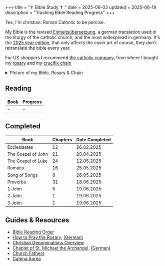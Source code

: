 +++
title = "✝️ Bible Study ✝️ "
date = 2025-06-03
updated = 2025-06-19
description = "Tracking Bible Reading Progress"
+++

Yes, I'm christian. Roman Catholic to be percise.

My Bible is the revised [Einheitsübersetzung](https://en.wikipedia.org/wiki/Einheits%C3%BCbersetzung), a german translation used in the liturgy of the catholic church, and the most widespread in germany.
It's the [2025 year edition](https://shop.die-bibel.de/Einheitsuebersetzung-Jahresedition-2025/1296), that only affects the cover art of course, they don't retranslate the bible every year.

For US shoppers I recommend [the catholic company](https://www.catholiccompany.com/), 
from where I bought my [rosary](https://www.catholiccompany.com/blue-floral-ceramic-stretch-rosary-bracelet-i129114/) and my [crucifix chain](https://www.catholiccompany.com/traditional-crucifix-w-chain-i36361/)

<details>
<summary>Picture of my Bible, Rosary & Chain
</summary>
<img src="/catholicstuff.jpg" height="800vw">
</details>


## Reading

| Book                   | Progress  |
|------------------------|-----------|
| -                      |         - |

## Completed

| Book                   | Chapters | Date Completed |
|------------------------|----------|----------------|
| Ecclesiastes           |       12 |     26.02.2025 |
| The Gospel of John     |       21 |     20.04.2025 |
| The Gospel of Luke     |       24 |     12.05.2025 |
| Romans                 |       16 |     25.05.2025 |
| Song of Songs          |        8 |     26.05.2025 |
| Proverbs               |       31 |     18.06.2025 |
| 1 John                 |        5 |     19.06.2025 |
| 2 John                 |        1 |     19.06.2025 |
| 3 John                 |        1 |     19.06.2025 |

## Guides & Resources

- [Bible Reading Order](https://youtu.be/iq6dn3Z9--g)
- [How to Pray the Rosary](https://youtu.be/iMQ_CRYWHME), [(German)](http://www.kirchenweb.at/rosenkranz/)
- [Christian Denominations Overview](https://youtu.be/tzLS4O7YaUg)
- [Chaplet of St. Michael the Archangel](https://www.ewtn.com/catholicism/devotions/chaplet-of-st-michael-the-archangel-386), [(German)](https://freunde.carloacutis.de/gebete/der-rosenkranz/rosenkranz-zum-erzengel-michael/)
- [Church Fathers](https://www.newadvent.org/fathers/)
- [Catena Aurea](https://www.ecatholic2000.com/catena/)
